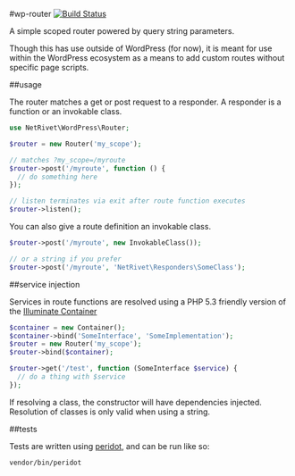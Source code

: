 #wp-router [![Build Status](https://travis-ci.org/netrivet/wp-router.svg?branch=master)](https://travis-ci.org/netrivet/wp-router)

A simple scoped router powered by query string parameters.

Though this has use outside of WordPress (for now), it is meant for use
within the WordPress ecosystem as a means to add custom routes without
specific page scripts.

##usage

The router matches a get or post request to a responder. A responder is a function or an invokable class.

```php
use NetRivet\WordPress\Router;

$router = new Router('my_scope');

// matches ?my_scope=/myroute
$router->post('/myroute', function () {
  // do something here
});

// listen terminates via exit after route function executes
$router->listen();
```

You can also give a route definition an invokable class.

```php
$router->post('/myroute', new InvokableClass());

// or a string if you prefer
$router->post('/myroute', 'NetRivet\Responders\SomeClass');
```

##service injection

Services in route functions are resolved using a PHP 5.3 friendly version of the [Illuminate Container](https://github.com/netrivet/container)


```php
$container = new Container();
$container->bind('SomeInterface', 'SomeImplementation');
$router = new Router('my_scope');
$router->bind($container);

$router->get('/test', function (SomeInterface $service) {
  // do a thing with $service
});
```

If resolving a class, the constructor will have dependencies injected. Resolution of classes is only
valid when using a string.

##tests

Tests are written using [peridot](http://peridot-php.github.io/), and can be run like so:

```
vendor/bin/peridot
```
